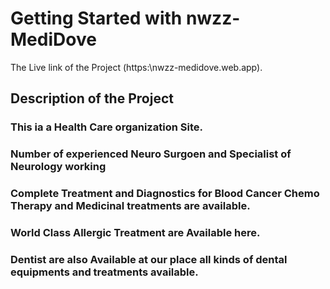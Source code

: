 # Getting Started with nwzz-MediDove

The Live link of the Project (https:\\nwzz-medidove.web.app).

## Description of the Project

### This ia a Health Care organization Site. 
### Number of experienced Neuro Surgoen and Specialist of Neurology working
### Complete Treatment and Diagnostics for Blood Cancer Chemo Therapy and Medicinal treatments are available.
### World Class Allergic Treatment are Available here.
### Dentist are also Available at our place all kinds of dental equipments and treatments available.


